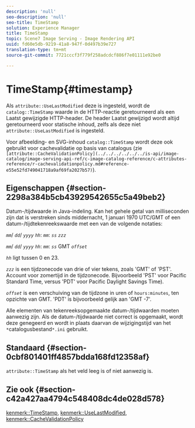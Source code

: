 ```yaml
---
description: 'null'
seo-description: 'null'
seo-title: TimeStamp
solution: Experience Manager
title: TimeStamp
topic: Scene7 Image Serving - Image Rendering API
uuid: fd60e5db-9219-41a8-947f-0d497b39e727
translation-type: tm+mt
source-git-commit: 7721cccf3f779f258adcdcf886f7e01111e92be0

---
```



# TimeStamp{#timestamp}

Als `attribute::UseLastModified` deze is ingesteld, wordt de `catalog::TimeStamp` waarde in de HTTP-reactie geretourneerd als een Laatst gewijzigde HTTP-header. De header Laatst gewijzigd wordt altijd geretourneerd voor statische inhoud, zelfs als deze niet `attribute::UseLastModified` is ingesteld.

Voor afbeelding- en SVG-inhoud `catalog::TimeStamp` wordt deze ook gebruikt voor cachevalidatie op basis van catalogus (zie ` [attribute::CacheValidationPolicy](../../../../../../is-api/image-catalog/image-serving-api-ref/c-image-catalog-reference/c-attributes-reference/r-cachevalidationpolicy.md#reference-e55e52fd749041718a9af69fa2027b57)`).

## Eigenschappen {#section-2298a384b5cb43929542655c5a49beb2}

Datum-/tijdwaarde in Java-indeling. Kan het gehele getal van milliseconden zijn dat is verstreken sinds middernacht, 1 januari 1970 UTC/GMT of een datum-/tijdtekenreekswaarde met een van de volgende notaties:

*`mm`*/ *`dd`*/ *`yyyy`* *`hh`*: *`mm`*: *`ss`* *`zzz`*

*`mm`*/ *`dd`*/ *`yyyy`* *`hh`*: *`mm`*: *`ss`* GMT *`offset`*

*`hh`* ligt tussen 0 en 23.

*`zzz`* is een tijdzonecode van drie of vier tekens, zoals &#39;GMT&#39; of &#39;PST&#39;. Account voor zomertijd in de tijdzonecode. Bijvoorbeeld &#39;PST&#39; voor Pacific Standard Time, versus &#39;PDT&#39; voor Pacific Daylight Savings Time).

*`offset`* is een verschuiving van de tijdzone in uren of `hours:minutes`, ten opzichte van GMT. &#39;PDT&#39; is bijvoorbeeld gelijk aan &#39;GMT -7&#39;.

Alle elementen van tekenreeksopgemaakte datum-/tijdwaarden moeten aanwezig zijn. Als de datum-/tijdwaarde niet correct is opgemaakt, wordt deze genegeerd en wordt in plaats daarvan de wijzigingstijd van het ` *`catalogusbestand`*.ini` gebruikt.

## Standaard {#section-0cbf801401ff4857bdda168fd12358af}

`attribute::TimeStamp` als het veld leeg is of niet aanwezig is.

## Zie ook {#section-c42a427aa4794c548408dc4de028d578}

[kenmerk::TimeStamp](../../../../../../is-api/image-catalog/image-serving-api-ref/c-image-catalog-reference/c-attributes-reference/r-timestamp.md#reference-4213c599a64942ee8cb9d80696b08296), [kenmerk::UseLastModified](../../../../../../is-api/image-catalog/image-serving-api-ref/c-image-catalog-reference/c-attributes-reference/r-uselastmodified.md#reference-73ecc421e6864a38aec5a4775f06b8e8), [kenmerk::CacheValidationPolicy](../../../../../../is-api/image-catalog/image-serving-api-ref/c-image-catalog-reference/c-attributes-reference/r-cachevalidationpolicy.md#reference-e55e52fd749041718a9af69fa2027b57)
